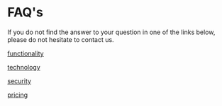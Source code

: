 # FAQ's

If you do not find the answer to your question in one of the links below, please do not hesitate to contact us.

[functionality](faqs/functionality.md)

[technology](faqs/technology.md)

[security](faqs/security.md)

[pricing](faqs/pricing.md)